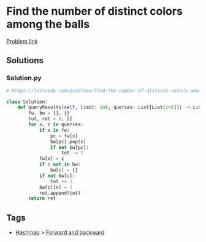 # Find the number of distinct colors among the balls

[Problem link](https://leetcode.com/problems/find-the-number-of-distinct-colors-among-the-balls/)

## Solutions


### Solution.py
```py
# https://leetcode.com/problems/find-the-number-of-distinct-colors-among-the-balls/

class Solution:
    def queryResults(self, limit: int, queries: List[List[int]]) -> List[int]:
        fw, bw = {}, {}
        tot, ret = 0, []
        for x, c in queries:
            if x in fw:
                pc = fw[x]
                bw[pc].pop(x)
                if not bw[pc]:
                    tot -= 1
            fw[x] = c
            if c not in bw:
                bw[c] = {}
            if not bw[c]:
                tot += 1
            bw[c][x] = 1
            ret.append(tot)
        return ret
```
## Tags

* [Hashmap](/README.md#Hashmap) > [Forward and backward](/README.md#Hashmap-Forward_and_backward)
